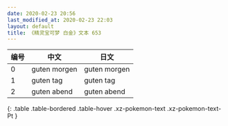 ```yaml
---
date: 2020-02-23 20:56
last_modified_at: 2020-02-23 22:03
layout: default
title: 《精灵宝可梦 白金》文本 653
---
```

| 编号 | 中文 | 日文 |
| ---- | ---- | ---- |
| 0 | guten morgen | guten morgen |
| 1 | guten tag | guten tag |
| 2 | guten abend | guten abend |
{: .table .table-bordered .table-hover .xz-pokemon-text .xz-pokemon-text-Pt }